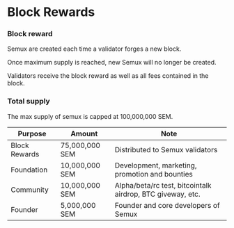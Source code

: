 # Block Rewards           

### Block reward

Semux are created each time a validator forges a new block.  

Once maximum supply is reached, new Semux will no longer be created.

Validators receive the block reward as well as all fees contained in the block.

### Total supply

The max supply of semux is capped at 100,000,000 SEM.

| Purpose       | Amount         | Note                                                       |
|---------------|----------------|------------------------------------------------------------|
| Block Rewards | 75,000,000 SEM | Distributed to Semux validators                            |
| Foundation    | 10,000,000 SEM | Development, marketing, promotion and bounties             |
| Community     | 10,000,000 SEM | Alpha/beta/rc test, bitcointalk airdrop, BTC giveway, etc. |
| Founder       | 5,000,000 SEM  | Founder and core developers of Semux                       |

